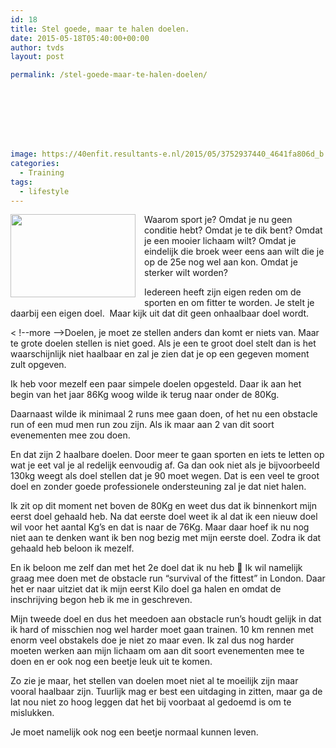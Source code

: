 ```yaml
---
id: 18
title: Stel goede, maar te halen doelen.
date: 2015-05-18T05:40:00+00:00
author: tvds
layout: post

permalink: /stel-goede-maar-te-halen-doelen/








image: https://40enfit.resultants-e.nl/2015/05/3752937440_4641fa806d_b.jpg
categories:
  - Training
tags:
  - lifestyle
---
```

<div class="separator" style="clear: both; text-align: center;">
  <a href="https://farm3.staticflickr.com/2455/3752937440_4641fa806d_b.jpg" imageanchor="1" style="clear: left; float: left; margin-bottom: 1em; margin-right: 1em;"><img border="0" height="133" src="https://farm3.staticflickr.com/2455/3752937440_4641fa806d_b.jpg" width="200" /></a>
</div>

Waarom sport je? Omdat je nu geen conditie hebt? Omdat je te dik bent? Omdat je een mooier lichaam wilt? Omdat je eindelijk die broek weer eens aan wilt die je op de 25e nog wel aan kon. Omdat je sterker wilt worden?

Iedereen heeft zijn eigen reden om de sporten en om fitter te worden. Je stelt je daarbij een eigen doel. &nbsp;Maar kijk uit dat dit geen onhaalbaar doel wordt.
  
< !--more -->Doelen, je moet ze stellen anders dan komt er niets van. Maar te grote doelen stellen is niet goed. Als je een te groot doel stelt dan is het waarschijnlijk niet haalbaar en zal je zien dat je op een gegeven moment zult opgeven.

Ik heb voor mezelf een paar simpele doelen opgesteld. Daar ik aan het begin van het jaar 86Kg woog wilde ik terug naar onder de 80Kg.

Daarnaast wilde ik minimaal 2 runs mee gaan doen, of het nu een obstacle run of een mud men run zou zijn. Als ik maar aan 2 van dit soort evenementen mee zou doen.

En dat zijn 2 haalbare doelen. Door meer te gaan sporten en iets te letten op wat je eet val je al redelijk eenvoudig af. Ga dan ook niet als je bijvoorbeeld 130kg weegt als doel stellen dat je 90 moet wegen. Dat is een veel te groot doel en zonder goede professionele ondersteuning zal je dat niet halen.

Ik zit op dit moment net boven de 80Kg en weet dus dat ik binnenkort mijn eerst doel gehaald heb. Na dat eerste doel weet ik al dat ik een nieuw doel wil voor het aantal Kg&#8217;s en dat is naar de 76Kg. Maar daar hoef ik nu nog niet aan te denken want ik ben nog bezig met mijn eerste doel. Zodra ik dat gehaald heb beloon ik mezelf.

En ik beloon me zelf dan met het 2e doel dat ik nu heb 🙂 Ik wil namelijk graag mee doen met de obstacle run &#8220;survival of the fittest&#8221; in London. Daar het er naar uitziet dat ik mijn eerst Kilo doel ga halen en omdat de inschrijving begon heb ik me in geschreven.

Mijn tweede doel en dus het meedoen aan obstacle run&#8217;s houdt gelijk in dat ik hard of misschien nog wel harder moet gaan trainen. 10 km rennen met enorm veel obstakels doe je niet zo maar even. Ik zal dus nog harder moeten werken aan mijn lichaam om aan dit soort evenementen mee te doen en er ook nog een beetje leuk uit te komen.

Zo zie je maar, het stellen van doelen moet niet al te moeilijk zijn maar vooral haalbaar zijn. Tuurlijk mag er best een uitdaging in zitten, maar ga de lat nou niet zo hoog leggen dat het bij voorbaat al gedoemd is om te mislukken.

Je moet namelijk ook nog een beetje normaal kunnen leven.